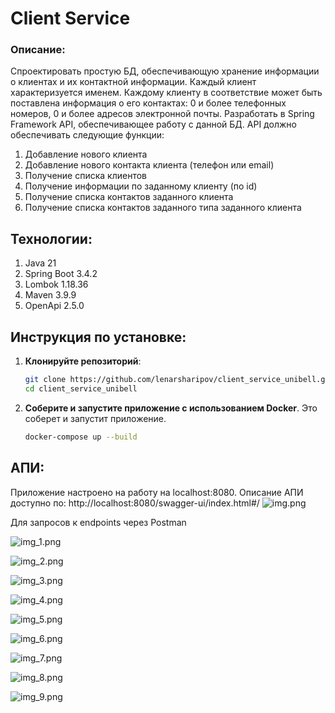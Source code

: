 # Client Service

### Описание:

Спроектировать простую БД, обеспечивающую хранение информации о клиентах и их контактной информации.
Каждый клиент характеризуется именем.
Каждому клиенту в соответствие может быть поставлена информация о его контактах: 0 и более телефонных номеров, 
0 и более адресов электронной почты.
Разработать в Spring Framework API, обеспечивающее работу с данной БД.
API должно обеспечивать следующие функции:

1) Добавление нового клиента
2) Добавление нового контакта клиента (телефон или email)
3) Получение списка клиентов
4) Получение информации по заданному клиенту (по id)
5) Получение списка контактов заданного клиента
6) Получение списка контактов заданного типа заданного клиента

## Технологии:
1) Java 21
2) Spring Boot 3.4.2
3) Lombok 1.18.36
4) Maven 3.9.9
5) OpenApi 2.5.0

## Инструкция по установке:

1. **Клонируйте репозиторий**:
   ```bash
   git clone https://github.com/lenarsharipov/client_service_unibell.git
   cd client_service_unibell

2. **Соберите и запустите приложение с использованием Docker**.
   Это соберет и запустит приложение.
   ```bash
   docker-compose up --build

## АПИ:
Приложение настроено на работу на localhost:8080.
Описание АПИ доступно по: http://localhost:8080/swagger-ui/index.html#/
![img.png](img.png)

Для запросов к endpoints через Postman

![img_1.png](img_1.png)

![img_2.png](img_2.png)

![img_3.png](img_3.png)

![img_4.png](img_4.png)

![img_5.png](img_5.png)

![img_6.png](img_6.png)

![img_7.png](img_7.png)

![img_8.png](img_8.png)

![img_9.png](img_9.png)

